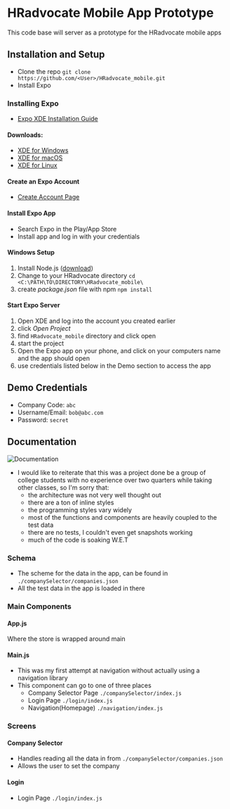 # HRadvocate Mobile App Prototype
This code base will server as a prototype for the HRadvocate mobile apps

## Installation and Setup
 * Clone the repo
   `git clone https://github.com/<User>/HRadvocate_mobile.git`
 * Install Expo

### Installing Expo
  * [Expo XDE Installation Guide](https://docs.expo.io/versions/latest/introduction/installation.html)
#### Downloads:
  * [XDE for Windows](https://xde-updates.exponentjs.com/download/win32)
  * [XDE for macOS](https://xde-updates.exponentjs.com/download/mac)
  * [XDE for Linux](https://xde-updates.exponentjs.com/download/mac)

#### Create an Expo Account
  * [Create Account Page](https://expo.io/signup)

#### Install Expo App
  * Search Expo in the Play/App Store
  * Install app and log in with your credentials

#### Windows Setup
  1. Install Node.js ([download](https://nodejs.org/dist/v9.6.1/node-v9.6.1-x64.msi))
  2. Change to your HRadvocate directory
    `cd <C:\PATH\TO\DIRECTORY\HRadvocate_mobile\`
  3. create *package.json* file with npm
    `npm install`

#### Start Expo Server
  1. Open XDE and log into the account you created earlier
  2. click *Open Project*
  3. find `HRadvocate_mobile` directory and click open
  4. start the project
  5. Open the Expo app on your phone, and click on your computers name and the app should open
  6. use credentials listed below in the Demo section to access the app


## Demo Credentials
  * Company Code: `abc`
  * Username/Email: `bob@abc.com`
  * Password: `secret`

## Documentation
![Documentation](https://s.dou.ua/storage-files/image2-700.jpg)

  * I would like to reiterate that this was a project done be a group of college students with no experience over two quarters while taking other classes, so I'm sorry that:
    * the architecture was not very well thought out
    * there are a ton of inline styles
    * the programming styles vary widely 
    * most of the functions and components are heavily coupled to the test data
    * there are no tests, I couldn't even get snapshots working
    * much of the code is soaking W.E.T

### Schema
  * The scheme for the data in the app, can be found in `./companySelector/companies.json`
  * All the test data in the app is loaded in there

### Main Components
#### App.js
Where the store is wrapped around main

#### Main.js
  * This was my first attempt at navigation without actually using a navigation library
  * This component can go to one of three places
    * Company Selector Page `./companySelector/index.js`
    * Login Page `./login/index.js`
    * Navigation(Homepage) `./navigation/index.js`

### Screens
#### Company Selector
  * Handles reading all the data in from `./companySelector/companies.json`
  * Allows the user to set the company

#### Login
  * Login Page `./login/index.js`

